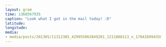 ```yaml
---
layout: gram
time: 1368567935
caption: "Look what I got in the mail today! :D"
latitude: 
longitude: 
media:
- media/posts/201305/11312385_429955063849281_1211808113_n_17842699435000351.jpg
---
```

